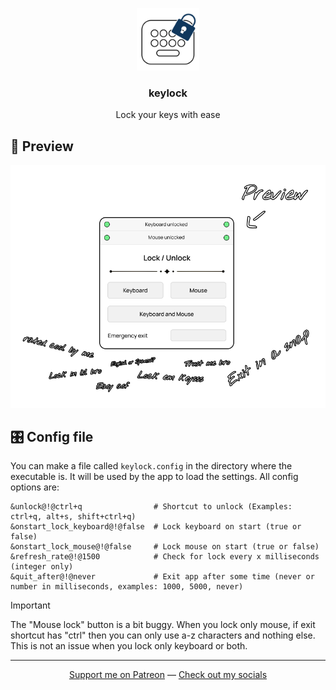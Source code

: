 <p align="center">
    <img src="./assets/icon.png" width="100" height="100"/>
</p>

<h3 align="center">keylock</h3>

<p align="center">Lock your keys with ease</p>

## 💠 Preview

<p align="center">
    <img src="./thumbnail.png" />
</p>

## 🎛️ Config file

You can make a file called `keylock.config` in the directory where the executable is. It will be used by the app to load the settings. All config options are:

```
&unlock@!@ctrl+q                # Shortcut to unlock (Examples: ctrl+q, alt+s, shift+ctrl+q)
&onstart_lock_keyboard@!@false  # Lock keyboard on start (true or false)
&onstart_lock_mouse@!@false     # Lock mouse on start (true or false)
&refresh_rate@!@1500            # Check for lock every x milliseconds (integer only)
&quit_after@!@never             # Exit app after some time (never or number in milliseconds, examples: 1000, 5000, never)
```

> [!Important]
> The "Mouse lock" button is a bit buggy. When you lock only mouse, if exit shortcut has "ctrl" then you can only use a-z characters and nothing else. This is not an issue when you lock only keyboard or both.

---

<p align="center"><a href="https://www.patreon.com/axorax">Support me on Patreon</a> — <a href="https://github.com/axorax/socials">Check out my socials</a></p>
